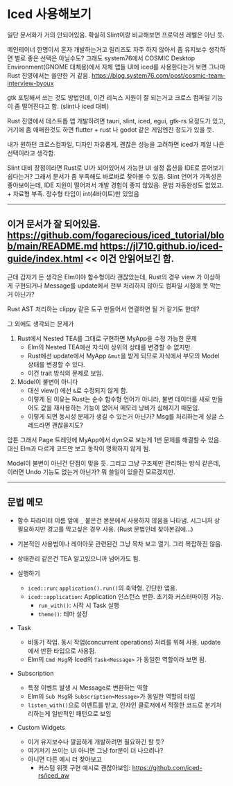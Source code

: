 # Iced 사용해보기

일단 문서화가 거의 안되어있음. 확실히 Slint이랑 비교해보면 프로덕션 레벨은 아닌 듯.

메인테이너 한명이서 혼자 개발하는거고 릴리즈도 자주 하지 않아서 좀 유지보수 생각하면 별로 좋은 선택은 아닐수도? 
그래도 system76에서 COSMIC Desktop Environment(GNOME 대체용)에서 자체 앱들 UI에 iced를 사용한다는거 보면 그나마 Rust 진영에서는 쓸만한 거 같음.
https://blog.system76.com/post/cosmic-team-interview-byoux

gtk 포팅해서 쓰는 것도 방법인데, 이건 리눅스 지원이 잘 되는거고 크로스 컴파일 기능이 좀 떨어진다고 함. (slint나 iced 대비)

Rust 진영에서 데스트톱 앱 개발하려면 tauri, slint, iced, egui, gtk-rs 요정도가 있고, 거기에 좀 애매한것도 하면 flutter + rust 나 godot 같은 게임엔진 정도가 있을 듯.

내가 원하던 크로스컴파일, 디자인 자유롭게, 괜찮은 성능을 고려하면 iced가 제일 나은 선택이라고 생각함.

Slint 대비 장점이라면 Rust로 UI가 되어있어서 가능한 UI 설정 옵션을 IDE로 뜯어보기 쉽다는거? 그래서 문서가 좀 부족해도 바로바로 찾아볼 수 있음.
Slint 언어가 가독성은 좋아보이는데, IDE 지원이 떨어저서 개발 경험이 좋지 않았음. 문법 자동완성도 없었고. + 자료형 부족. 정수형 타입이 int(4바이트)만 있었음

---

이거 문서가 잘 되어있음.
https://github.com/fogarecious/iced_tutorial/blob/main/README.md
https://jl710.github.io/iced-guide/index.html << 이건 안읽어보긴 함.
---

근데 갑자기 든 생각은 Elm이야 함수형이라 괜찮았는데, Rust의 경우 view 가 이상하게 구현되거나 Message를 update에서 전부 처리하지 않아도 컴파일 시점에 못 막는거 아닌가?

Rust AST 처리하는 clippy 같은 도구 만들어서 연결하면 될 거 같기도 한데?

그 외에도 생각되는 문제가
1. Rust에서 Nested TEA를 그대로 구현하면 MyApp을 수정 가능한 문제
   - Elm의 Nested TEA에선 자식이 상위의 상태를 변경할 수 없지만. 
   - Rust에선 update에서 MyApp `&mut`을 받게 되므로 자식에서 부모의 Model 상태를 변경할 수 있다.   
   - 이건 trait 방식의 문제로 보임.
2. Model이 불변이 아니다
    - 대신 view() 에선 `&`로 수정되지 않게 함.
    - 이렇게 된 이유는 Rust는 순수 함수형 언어가 아니라, 불변 데이터를 새로 만들어도 값을 재사용하는 기능이 없어서 메모리 낭비가 심해지기 때문임.
    - 이렇게 되면 동시성 문제가 생길 수 있는거 아닌가? Msg를 처리하는게 싱글 스레드라면 괜찮을지도?

암튼 그래서 Page 트레잇에 MyApp에서 dyn으로 보는게 1번 문제를 해결할 수 있음. 대신 Elm과 다르게 코드만 보고 동작이 명확하지 않게 됨.

Model이 불변이 아닌건 단점이 맞을 듯. 그리고 그냥 구조체만 관리하는 방식 같은데, 이러면 Undo 기능도 없는거 아닌가? 뭐 쓸일이 있을진 모르겠지만.  

---

## 문법 메모

- 함수 파라미터 이름 앞에 `_` 붙은건 본문에서 사용하지 않음을 나타냄. 시그니처 상 필요하지만 경고를 막고싶은 경우 사용. (Rust 문법인데 찾아본김에...)

- 기본적인 사용법이나 레이아웃 관련된건 그냥 목차 보고 열기. 그리 복잡하진 않음.
- 상태관리 같은건 TEA 알고있으니까 넘어가도 됨.
- 실행하기
  - `iced::run`: `application().run()`의 축약형. 간단한 앱용.
  - `iced::application`: Application 인스턴스 반환. 초기화 커스터마이징 가능. 
    - `run_with()`: 시작 시 Task 실행
    - `theme()`: 테마 설정
- Task
  - 비동기 작업. 동시 작업(concurrent operations) 처리를 위해 사용. update에서 반환 타입으로 사용됨.
  - Elm의 `Cmd Msg`와 Iced의 `Task<Message>` 가 동일한 역할이라 보면 됨.
- Subscription
  - 특정 이벤트 발생 시 Message로 변환하는 역할
  - Elm의 `Sub Msg`와 `Subscription<Message>`가 동일한 역할의 타입 
  - `listen_with()`으로 이벤트를 받고, 인자인 클로저에서 적절한 코드로 분기처리하는게 일반적인 패턴으로 보임
- Custom Widgets
  - 이거 유지보수나 깔끔하게 개발하려면 필요하긴 할 듯?
  - 여기저기 쓰이는 UI 아니면 그냥 for문이 더 나으려나?
  - 아니면 다른 예시 더 찾아보고
    - 커스텀 위젯 구현 예시로 괜찮아보임: https://github.com/iced-rs/iced_aw
